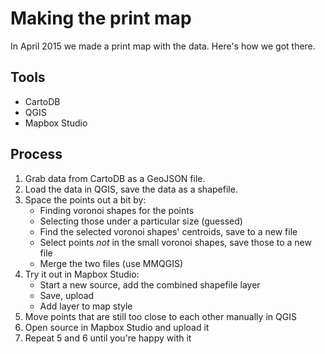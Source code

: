 # Making the print map

In April 2015 we made a print map with the data. Here's how we got there.

## Tools

* CartoDB
* QGIS
* Mapbox Studio

## Process

1. Grab data from CartoDB as a GeoJSON file.
2. Load the data in QGIS, save the data as a shapefile.
3. Space the points out a bit by:
    * Finding voronoi shapes for the points
    * Selecting those under a particular size (guessed)
    * Find the selected voronoi shapes' centroids, save to a new file
    * Select points *not* in the small voronoi shapes, save those to a new file
    * Merge the two files (use MMQGIS)
4. Try it out in Mapbox Studio:
    * Start a new source, add the combined shapefile layer
    * Save, upload
    * Add layer to map style
5. Move points that are still too close to each other manually in QGIS
6. Open source in Mapbox Studio and upload it
7. Repeat 5 and 6 until you're happy with it
